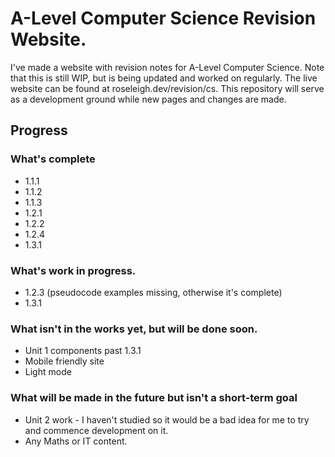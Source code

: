 # A-Level Computer Science Revision Website.

I've made a website with revision notes for A-Level Computer Science. Note that this is still WIP, but is being updated and worked on regularly. The live website can be found at roseleigh.dev/revision/cs. This repository will serve as a development ground while new pages and changes are made.

## Progress
### What's complete
- 1.1.1
- 1.1.2
- 1.1.3
- 1.2.1
- 1.2.2
- 1.2.4
- 1.3.1

### What's work in progress.
- 1.2.3 (pseudocode examples missing, otherwise it's complete)
- 1.3.1 

### What isn't in the works yet, but will be done soon.
- Unit 1 components past 1.3.1
- Mobile friendly site
- Light mode

### What will be made in the future but isn't a short-term goal
- Unit 2 work - I haven't studied so it would be a bad idea for me to try and commence development on it.
- Any Maths or IT content.
